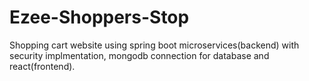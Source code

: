 # Ezee-Shoppers-Stop
Shopping cart website using spring boot microservices(backend) with security implmentation, mongodb connection for database and react(frontend).
